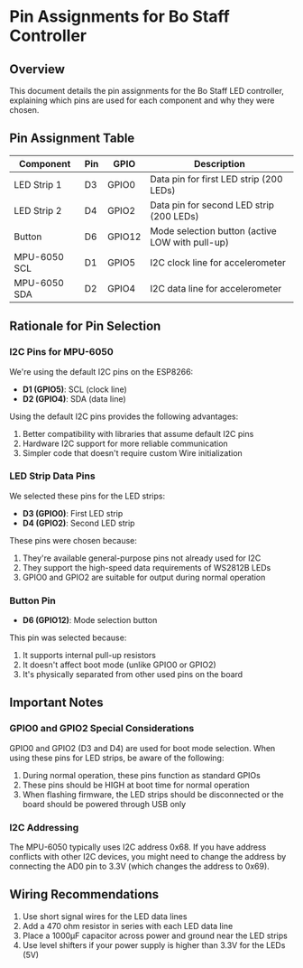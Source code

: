 # Pin Assignments for Bo Staff Controller

## Overview

This document details the pin assignments for the Bo Staff LED controller, explaining which pins are used for each component and why they were chosen.

## Pin Assignment Table

| Component | Pin | GPIO | Description |
|-----------|-----|------|-------------|
| LED Strip 1 | D3 | GPIO0 | Data pin for first LED strip (200 LEDs) |
| LED Strip 2 | D4 | GPIO2 | Data pin for second LED strip (200 LEDs) |
| Button | D6 | GPIO12 | Mode selection button (active LOW with pull-up) |
| MPU-6050 SCL | D1 | GPIO5 | I2C clock line for accelerometer |
| MPU-6050 SDA | D2 | GPIO4 | I2C data line for accelerometer |

## Rationale for Pin Selection

### I2C Pins for MPU-6050

We're using the default I2C pins on the ESP8266:
- **D1 (GPIO5)**: SCL (clock line)
- **D2 (GPIO4)**: SDA (data line)

Using the default I2C pins provides the following advantages:
1. Better compatibility with libraries that assume default I2C pins
2. Hardware I2C support for more reliable communication
3. Simpler code that doesn't require custom Wire initialization

### LED Strip Data Pins

We selected these pins for the LED strips:
- **D3 (GPIO0)**: First LED strip
- **D4 (GPIO2)**: Second LED strip

These pins were chosen because:
1. They're available general-purpose pins not already used for I2C
2. They support the high-speed data requirements of WS2812B LEDs
3. GPIO0 and GPIO2 are suitable for output during normal operation

### Button Pin

- **D6 (GPIO12)**: Mode selection button

This pin was selected because:
1. It supports internal pull-up resistors
2. It doesn't affect boot mode (unlike GPIO0 or GPIO2)
3. It's physically separated from other used pins on the board

## Important Notes

### GPIO0 and GPIO2 Special Considerations

GPIO0 and GPIO2 (D3 and D4) are used for boot mode selection. When using these pins for LED strips, be aware of the following:

1. During normal operation, these pins function as standard GPIOs
2. These pins should be HIGH at boot time for normal operation
3. When flashing firmware, the LED strips should be disconnected or the board should be powered through USB only

### I2C Addressing

The MPU-6050 typically uses I2C address 0x68. If you have address conflicts with other I2C devices, you might need to change the address by connecting the AD0 pin to 3.3V (which changes the address to 0x69).

## Wiring Recommendations

1. Use short signal wires for the LED data lines
2. Add a 470 ohm resistor in series with each LED data line
3. Place a 1000μF capacitor across power and ground near the LED strips
4. Use level shifters if your power supply is higher than 3.3V for the LEDs (5V)
